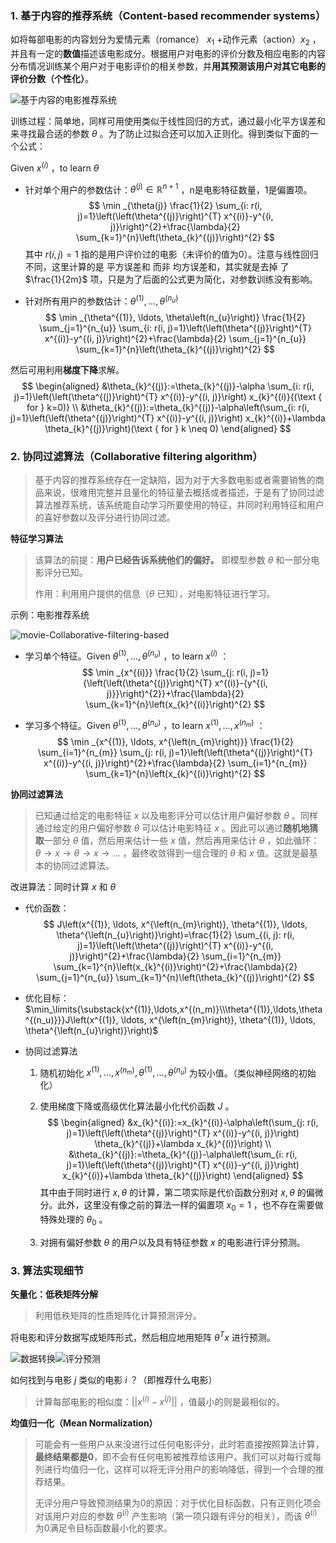 ### 1. 基于内容的推荐系统（Content-based recommender systems）

如将每部电影的内容划分为爱情元素（romance）  $x_1$ +动作元素（action）$x_2$ ，并且有一定的**数值**描述该电影成分。根据用户对电影的评价分数及相应电影的内容分布情况训练某个用户对于电影评价的相关参数，并**用其预测该用户对其它电影的评价分数（个性化）**。

![基于内容的电影推荐系统](https://cdn.jsdelivr.net/gh/321hjd/ImageBed/MachineLearning/UnsupervisedLearning/movie-content-based.jpg)

训练过程：简单地，同样可用使用类似于线性回归的方式，通过最小化平方误差和来寻找最合适的参数 $\theta$ 。为了防止过拟合还可以加入正则化。得到类似下面的一个公式：

Given $x^{(i)}$ ，to learn  $\theta$ 

* 针对单个用户的参数估计：$\theta^{(j)}\in\mathbb{R}^{n+1}$ ，n是电影特征数量，1是偏置项。 
  $$
  \min _{\theta(j)} \frac{1}{2} \sum_{i: r(i, j)=1}\left(\left(\theta^{(j)}\right)^{T} x^{(i)}-y^{(i, j)}\right)^{2}+\frac{\lambda}{2} \sum_{k=1}^{n}\left(\theta_{k}^{(j)}\right)^{2}
  $$
  其中 $r(i,j)=1$ 指的是用户评价过的电影（未评价的值为0）。注意与线性回归不同，这里计算的是 平方误差和 而非 均方误差和，其实就是去掉 了 $\frac{1}{2m}$ 项，只是为了后面的公式更为简化，对参数训练没有影响。

* 针对所有用户的参数估计：$\theta^{(1)},\ldots,\theta^{(n_u)}$ 
  $$
  \min _{\theta^{(1)}, \ldots, \theta\left(n_{u}\right)} \frac{1}{2} \sum_{j=1}^{n_{u}} \sum_{i: r(i, j)=1}\left(\left(\theta^{(j)}\right)^{T} x^{(i)}-y^{(i, j)}\right)^{2}+\frac{\lambda}{2} \sum_{j=1}^{n_{u}} \sum_{k=1}^{n}\left(\theta_{k}^{(j)}\right)^{2}
  $$

然后可用利用**梯度下降**求解。 
$$
\begin{aligned}
&\theta_{k}^{(j)}:=\theta_{k}^{(j)}-\alpha \sum_{i: r(i, j)=1}\left(\left(\theta^{(j)}\right)^{T} x^{(i)}-y^{(i, j)}\right) x_{k}^{(i)}{(\text { for } k=0)} \\
&\theta_{k}^{(j)}:=\theta_{k}^{(j)}-\alpha\left(\sum_{i: r(i, j)=1}\left(\left(\theta^{(j)}\right)^{T} x^{(i)}-y^{(i, j)}\right) x_{k}^{(i)}+\lambda \theta_{k}^{(j)}\right)(\text { for } k \neq 0)
\end{aligned}
$$

### 2. 协同过滤算法（Collaborative filtering algorithm）

> 基于内容的推荐系统存在一定缺陷，因为对于大多数电影或者需要销售的商品来说，很难用完整并且量化的特征量去概括或者描述，于是有了协同过滤算法推荐系统，该系统能自动学习所要使用的特征，并同时利用特征和用户的喜好参数以及评分进行协同过滤。

**特征学习算法** 

> 该算法的前提：**用户已经告诉系统他们的偏好。** 即模型参数 $\theta$ 和一部分电影评分已知。
>
> 作用：利用用户提供的信息（$\theta$ 已知），对电影特征进行学习。

示例：电影推荐系统

![movie-Collaborative-filtering-based](https://cdn.jsdelivr.net/gh/321hjd/ImageBed/MachineLearning/UnsupervisedLearning/movie-Collaborative-filtering-based.jpg)

* 学习单个特征。Given $\theta^{(1)},\ldots,\theta^{(n_u)}$ ，to learn $x^{(i)}$ ：
  $$
  \min _{x^{(i)}} \frac{1}{2} \sum_{j: r(i, j)=1} {\left(\left(\theta^{(j)}\right)^{T} x^{(i)}-{y^{(i, j)}}\right)^{2}}+\frac{\lambda}{2} \sum_{k=1}^{n}\left(x_{k}^{(i)}\right)^{2}
  $$

* 学习多个特征。Given $\theta^{(1)},\ldots,\theta^{(n_u)}$ ，to learn $x^{(1)},\ldots,x^{(n_m)}$ ：
  $$
  \min _{x^{(1)}, \ldots, x^{\left(n_{m}\right)}} \frac{1}{2} \sum_{i=1}^{n_{m}} \sum_{j: r(i, j)=1}\left(\left(\theta^{(j)}\right)^{T} x^{(i)}-y^{(i, j)}\right)^{2}+\frac{\lambda}{2} \sum_{i=1}^{n_{m}} \sum_{k=1}^{n}\left(x_{k}^{(i)}\right)^{2}
  $$

**协同过滤算法** 

> 已知通过给定的电影特征 $x$ 以及电影评分可以估计用户偏好参数 $\theta$ 。同样通过给定的用户偏好参数 $\theta$ 可以估计电影特征 $x$ 。因此可以通过**随机地猜取**一部分 $\theta$ 值，然后用来估计一些 $x$ 值，然后再用来估计 $\theta$ ，如此循环：$\theta\rightarrow x\rightarrow \theta\rightarrow x \rightarrow \ldots$ ，最终收敛得到一组合理的 $\theta$ 和 $x$ 值。这就是最基本的协同过滤算法。 

改进算法：同时计算 $x$ 和 $\theta$ 

* 代价函数：
  $$
  J\left(x^{(1)}, \ldots, x^{\left(n_{m}\right)}, \theta^{(1)}, \ldots, \theta^{\left(n_{u}\right)}\right)=\frac{1}{2} \sum_{(i, j): r(i, j)=1}\left(\left(\theta^{(j)}\right)^{T} x^{(i)}-y^{(i, j)}\right)^{2}+\frac{\lambda}{2} \sum_{i=1}^{n_{m}} \sum_{k=1}^{n}\left(x_{k}^{(i)}\right)^{2}+\frac{\lambda}{2} \sum_{j=1}^{n_{u}} \sum_{k=1}^{n}\left(\theta_{k}^{(j)}\right)^{2}
  $$

* 优化目标：$\min_\limits{\substack{x^{(1)},\ldots,x^{(n_m)}\\\theta^{(1)},\ldots,\theta^{(n_u)}}}J\left(x^{(1)}, \ldots, x^{\left(n_{m}\right)}, \theta^{(1)}, \ldots, \theta^{\left(n_{u}\right)}\right)$ 

* 协同过滤算法

  1. 随机初始化 $x^{(1)}, \ldots, x^{\left(n_{m}\right)}, \theta^{(1)}, \ldots, \theta^{\left(n_{u}\right)}$ 为较小值。（类似神经网络的初始化）

  2. 使用梯度下降或高级优化算法最小化代价函数 $J$ 。
     $$
     \begin{aligned}
     &x_{k}^{(i)}:=x_{k}^{(i)}-\alpha\left(\sum_{j: r(i, j)=1}\left(\left(\theta^{(j)}\right)^{T} x^{(i)}-y^{(i, j)}\right) \theta_{k}^{(j)}+\lambda x_{k}^{(i)}\right) \\
     &\theta_{k}^{(j)}:=\theta_{k}^{(j)}-\alpha\left(\sum_{i: r(i, j)=1}\left(\left(\theta^{(j)}\right)^{T} x^{(i)}-y^{(i, j)}\right) x_{k}^{(i)}+\lambda \theta_{k}^{(j)}\right)
     \end{aligned}
     $$
     其中由于同时进行 $x,\theta$ 的计算，第二项实际是代价函数分别对 $x,\theta$ 的偏微分。此外，这里没有像之前的算法一样的偏置项 $x_0=1$ ，也不存在需要做特殊处理的 $\theta_0$ 。

  3. 对拥有偏好参数 $\theta$ 的用户以及具有特征参数 $x$ 的电影进行评分预测。

### 3. 算法实现细节

**矢量化：低秩矩阵分解**

> 利用低秩矩阵的性质矩阵化计算预测评分。

将电影和评分数据写成矩阵形式，然后相应地用矩阵 $\theta^Tx$ 进行预测。

![数据转换](https://cdn.jsdelivr.net/gh/321hjd/ImageBed/MachineLearning/UnsupervisedLearning/matrix-compute.jpg)![评分预测](https://cdn.jsdelivr.net/gh/321hjd/ImageBed/MachineLearning/UnsupervisedLearning/rating-predict.jpg)

如何找到与电影 $j$ 类似的电影 $i$ ？（即推荐什么电影）

> 计算每部电影的相似度：$||x^{(i)}-x^{(j)}||$ ，值最小的则是最相似的。

**均值归一化（Mean Normalization）**

> 可能会有一些用户从来没进行过任何电影评分，此时若直接按照算法计算，**最终结果都是0**，即不会有任何电影被推荐给该用户。我们可以对每行或每列进行均值归一化，这样可以将无评分用户的影响降低，得到一个合理的推荐结果。
>
> 无评分用户导致预测结果为0的原因：对于优化目标函数，只有正则化项会对该用户对应的参数 $\theta^{(i)}$ 产生影响（第一项只跟有评分的相关），而该 $\theta^{(i)}$ 为0满足令目标函数最小化的要求。